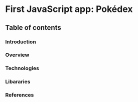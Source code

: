 # First JavaScript app: Pokédex #
## Table of contents ##



### Introduction ###


### Overview ###


### Technologies ###



### Libararies ###


### References ###


